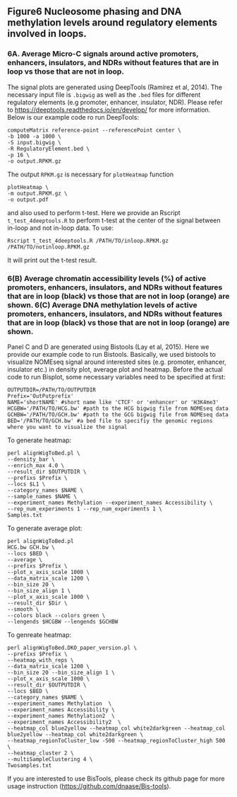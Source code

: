 ## Figure6 Nucleosome phasing and DNA methylation levels around regulatory elements involved in loops.

### 6A. Average Micro-C signals around active promoters, enhancers, insulators, and NDRs without features that are in loop vs those that are not in loop.

The signal plots are generated using DeepTools (Ramírez et al, 2014). The necessary input file is ```.bigwig``` as well as the ```.bed``` files for different regulatory elements (e.g promoter, enhancer, insulator, NDR). Please refer to https://deeptools.readthedocs.io/en/develop/ for more information. Below is our example code ro run DeepTools:

```
computeMatrix reference-point --referencePoint center \
-b 1000 -a 1000 \
-S input.bigwig \
-R RegulatoryElement.bed \
-p 16 \
-o output.RPKM.gz
```
The output ```RPKM.gz``` is necessary for ```plotHeatmap``` function
```
plotHeatmap \
-m output.RPKM.gz \
-o output.pdf
```
and also used to perform t-test. Here we provide an Rscript ```t_test_4deeptools.R``` to perform t-test at the center of the signal between in-loop and not in-loop data. To use:
```
Rscript t_test_4deeptools.R /PATH/TO/inloop.RPKM.gz /PATH/TO/notinloop.RPKM.gz
```
It will print out the t-test result.

### 6(B) Average chromatin accessibility levels (%) of active promoters, enhancers, insulators, and NDRs without features that are in loop (black) vs those that are not in loop (orange) are shown. 6(C) Average DNA methylation levels of active promoters, enhancers, insulators, and NDRs without features that are in loop (black) vs those that are not in loop (orange) are shown.

Panel C and D are generated using Bistools (Lay et al, 2015). Here we provide our example code to run Bistools. Basically, we used bistools to visualize NOMEseq signal around interested sites (e.g. promoter, enhancer, insulator etc.) in density plot, average plot and heatmap. Before the actual code to run Bisplot, some necessary variables need to be specified at first:
```
OUTPUTDIR=/PATH/TO/OUTPUTDIR
Prefix='OutPutprefix'
NAME='shortNAME' #short name like 'CTCF' or 'enhancer' or 'H3K4me3'
HCGBW='/PATH/TO/HCG.bw' #path to the HCG bigwig file from NOMEseq data
GCHBW='/PATH/TO/GCH.bw' #path to the GCG bigwig file from NOMEseq data
BED='/PATH/TO/GCH.bw' #a bed file to specifiy the genomic regions where you want to visualize the signal
```

To generate heatmap:
```
perl alignWigToBed.pl \
--density_bar \
--enrich_max 4.0 \
--result_dir $OUTPUTDIR \
--prefixs $Prefix \
--locs $L1 \
--category_names $NAME \
--sample_names $NAME \
--experiment_names Methylation --experiment_names Accessibility \
--rep_num_experiments 1 --rep_num_experiments 1 \
Samples.txt
```

To generate average plot:
```
perl alignWigToBed.pl 
HCG.bw GCH.bw \
--locs $BED \
--average \
--prefixs $Prefix \
--plot_x_axis_scale 1000 \
--data_matrix_scale 1200 \
--bin_size 20 \
--bin_size_align 1 \
--plot_x_axis_scale 1000 \
--result_dir $Dir \
--smooth \
--colors black --colors green \
--lengends $HCGBW --lengends $GCHBW
```

To genreate heatmap:
```
perl alignWigToBed.DKO_paper_version.pl \
--prefixs $Prefix \
--heatmap_with_reps \
--data_matrix_scale 1200 \
--bin_size 20 --bin_size_align 1 \
--plot_x_axis_scale 1000 \
--result_dir $OUTPUTDIR \
--locs $BED \
--category_names $NAME \
--experiment_names Methylation  \
--experiment_names Accessibility \
--experiment_names Methylation2  \
--experiment_names Accessibility2  \
--heatmap_col blue2yellow --heatmap_col white2darkgreen --heatmap_col blue2yellow --heatmap_col white2darkgreen \
--heatmap_regionToCluster_low -500 --heatmap_regionToCluster_high 500 \
--heatmap_cluster 2 \
--multiSampleClustering 4 \
Twosamples.txt
```

If you are interested to use BisTools, please check its github page for more usage instruction (https://github.com/dnaase/Bis-tools).
